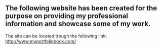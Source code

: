 ## The following website has been created for the purpose on providing my professional information and showcase some of my work.

The site can be located trough the following link: http://www.myportfoliobook.com/
